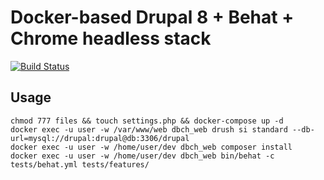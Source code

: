 # Docker-based Drupal 8 + Behat + Chrome headless stack

[![Build Status](https://travis-ci.org/jfhovinne/drupal-behat-chrome-headless.svg?branch=master)](https://travis-ci.org/jfhovinne/drupal-behat-chrome-headless)

## Usage

```
chmod 777 files && touch settings.php && docker-compose up -d
docker exec -u user -w /var/www/web dbch_web drush si standard --db-url=mysql://drupal:drupal@db:3306/drupal
docker exec -u user -w /home/user/dev dbch_web composer install
docker exec -u user -w /home/user/dev dbch_web bin/behat -c tests/behat.yml tests/features/
```
